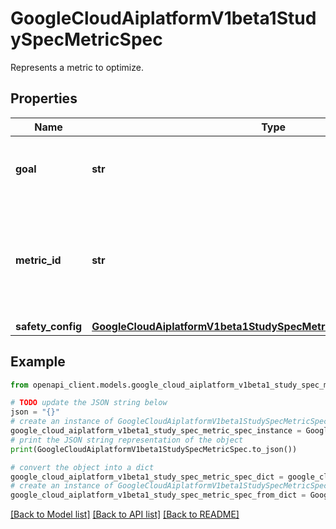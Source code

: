 # GoogleCloudAiplatformV1beta1StudySpecMetricSpec

Represents a metric to optimize.

## Properties

Name | Type | Description | Notes
------------ | ------------- | ------------- | -------------
**goal** | **str** | Required. The optimization goal of the metric. | [optional] 
**metric_id** | **str** | Required. The ID of the metric. Must not contain whitespaces and must be unique amongst all MetricSpecs. | [optional] 
**safety_config** | [**GoogleCloudAiplatformV1beta1StudySpecMetricSpecSafetyMetricConfig**](GoogleCloudAiplatformV1beta1StudySpecMetricSpecSafetyMetricConfig.md) |  | [optional] 

## Example

```python
from openapi_client.models.google_cloud_aiplatform_v1beta1_study_spec_metric_spec import GoogleCloudAiplatformV1beta1StudySpecMetricSpec

# TODO update the JSON string below
json = "{}"
# create an instance of GoogleCloudAiplatformV1beta1StudySpecMetricSpec from a JSON string
google_cloud_aiplatform_v1beta1_study_spec_metric_spec_instance = GoogleCloudAiplatformV1beta1StudySpecMetricSpec.from_json(json)
# print the JSON string representation of the object
print(GoogleCloudAiplatformV1beta1StudySpecMetricSpec.to_json())

# convert the object into a dict
google_cloud_aiplatform_v1beta1_study_spec_metric_spec_dict = google_cloud_aiplatform_v1beta1_study_spec_metric_spec_instance.to_dict()
# create an instance of GoogleCloudAiplatformV1beta1StudySpecMetricSpec from a dict
google_cloud_aiplatform_v1beta1_study_spec_metric_spec_from_dict = GoogleCloudAiplatformV1beta1StudySpecMetricSpec.from_dict(google_cloud_aiplatform_v1beta1_study_spec_metric_spec_dict)
```
[[Back to Model list]](../README.md#documentation-for-models) [[Back to API list]](../README.md#documentation-for-api-endpoints) [[Back to README]](../README.md)


